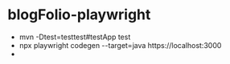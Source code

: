# blogFolio-playwright

- mvn -Dtest=testtest#testApp test
- npx playwright codegen --target=java https://localhost:3000
- 